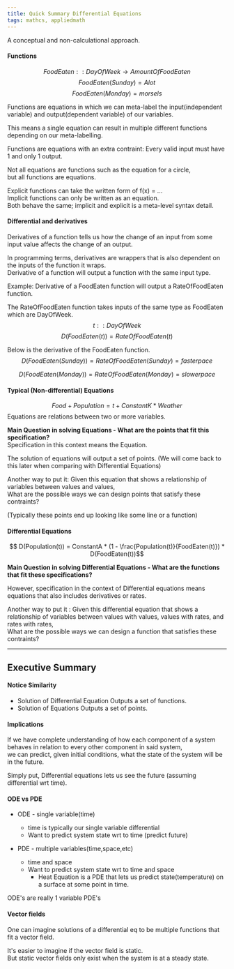 ```yaml
---
title: Quick Summary Differential Equations
tags: mathcs, appliedmath
---
```

A conceptual and non-calculational approach.

#### Functions
$$ FoodEaten :: DayOfWeek \rightarrow AmountOfFoodEaten $$ 
$$FoodEaten(Sunday) = Alot $$
$$FoodEaten(Monday) = morsels $$

Functions are equations in which we can meta-label the input(independent variable) and output(dependent variable) of our variables.

This means a single equation can result in multiple different functions depending on our meta-labelling. 

Functions are equations with an extra contraint: Every valid input must have 1 and only 1 output.

Not all equations are functions such as the equation for a circle,  
but all functions are equations.

Explicit functions can take the written form of f(x) = ...  
Implicit functions can only be written as an equation.  
Both behave the same; implicit and explicit is a meta-level syntax detail. 
  


#### Differential and derivatives
Derivatives of a function tells us how the change of an input from some input value affects the change of an output.

In programming terms, derivatives are wrappers that is also dependent on the inputs of the function it wraps.  
Derivative of a function will output a function with the same input type.


Example: 
Derivative of a FoodEaten function will output a RateOfFoodEaten function.  

The RateOfFoodEaten function takes inputs of the same type as FoodEaten which are DayOfWeek. 
$$ t :: DayOfWeek $$
$$ D(FoodEaten(t)) = RateOfFoodEaten(t) $$  


Below is the derivative of the FoodEaten function.
$$ D(FoodEaten(Sunday)) = RateOfFoodEaten(Sunday) = faster pace $$

$$ D(FoodEaten(Monday)) = RateOfFoodEaten(Monday) = slower pace $$

#### Typical (Non-differential) Equations
$$ Food + Population = t + ConstantK * Weather$$
Equations are relations between two or more variables.  

**Main Question in solving Equations - What are the points that fit this specification?**  
Specification in this context means the Equation.

The solution of equations will output a set of points. (We will come back to this later when comparing with Differential Equations)

Another way to put it:
Given this equation that shows a relationship of variables between values and values,  
What are the possible ways we can design points that satisfy these contraints?

(Typically these points end up looking like some line or a function)




#### Differential Equations

$$ D(Population(t)) = ConstantA * (1 - \frac{Population(t)}{FoodEaten(t)}) * D(FoodEaten(t))$$

**Main Question in solving Differential Equations - What are the functions that fit these specifications?**

However, specification in the context of Differential equations means equations that also includes derivatives or rates.


Another way to put it : 
Given this differential equation that shows a relationship of variables between values with values, values with rates, and rates with rates,  
What are the possible ways we can design a function that satisfies these contraints?

---
## Executive Summary

#### Notice Similarity

* Solution of Differential Equation Outputs a set of functions.
* Solution of Equations Outputs a set of points.


#### Implications

If we have complete understanding of how each component of a system behaves in relation to every other component in said system,  
we can predict, given initial conditions, what the state of the system will be in the future.  

Simply put, Differential equations lets us see the future (assuming differential wrt time).

#### ODE vs PDE

* ODE - single variable(time)
  * time is typically our single variable differential 
  * Want to predict system state wrt to time (predict future)

* PDE - multiple variables(time,space,etc)
  * time and space
  * Want to predict system state wrt to time and space 
    * Heat Equation is a PDE that lets us predict state(temperature) on a surface at some point in time.  

ODE's are really 1 variable PDE's

#### Vector fields

One can imagine solutions of a differential eq to be multiple functions that fit a vector field.  

It's easier to imagine if the vector field is static.  
But static vector fields only exist when the system is at a steady state.